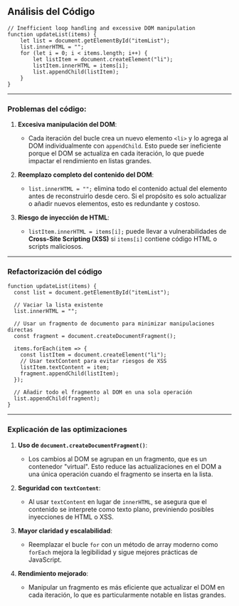 ## Análisis del Código

```
// Inefficient loop handling and excessive DOM manipulation
function updateList(items) {
    let list = document.getElementById("itemList");
    list.innerHTML = "";
    for (let i = 0; i < items.length; i++) {
        let listItem = document.createElement("li");
        listItem.innerHTML = items[i];
        list.appendChild(listItem);
    }
}
```
---
### Problemas del código:
1. **Excesiva manipulación del DOM**:
   - Cada iteración del bucle crea un nuevo elemento `<li>` y lo agrega al DOM individualmente con `appendChild`. Esto puede ser ineficiente porque el DOM se actualiza en cada iteración, lo que puede impactar el rendimiento en listas grandes.

2. **Reemplazo completo del contenido del DOM**:
   - `list.innerHTML = "";` elimina todo el contenido actual del elemento antes de reconstruirlo desde cero. Si el propósito es solo actualizar o añadir nuevos elementos, esto es redundante y costoso.

3. **Riesgo de inyección de HTML**:
   - `listItem.innerHTML = items[i];` puede llevar a vulnerabilidades de **Cross-Site Scripting (XSS)** si `items[i]` contiene código HTML o scripts maliciosos.

---
### Refactorización del código


```
function updateList(items) {
  const list = document.getElementById("itemList");

  // Vaciar la lista existente
  list.innerHTML = "";

  // Usar un fragmento de documento para minimizar manipulaciones directas
  const fragment = document.createDocumentFragment();

  items.forEach(item => {
    const listItem = document.createElement("li");
    // Usar textContent para evitar riesgos de XSS
    listItem.textContent = item;
    fragment.appendChild(listItem);
  });

  // Añadir todo el fragmento al DOM en una sola operación
  list.appendChild(fragment);
}
```
---
### Explicación de las optimizaciones

1. **Uso de `document.createDocumentFragment()`**:
   - Los cambios al DOM se agrupan en un fragmento, que es un contenedor "virtual". Esto reduce las actualizaciones en el DOM a una única operación cuando el fragmento se inserta en la lista.

2. **Seguridad con `textContent`**:
   - Al usar `textContent` en lugar de `innerHTML`, se asegura que el contenido se interprete como texto plano, previniendo posibles inyecciones de HTML o XSS.

3. **Mayor claridad y escalabilidad**:
   - Reemplazar el bucle `for` con un método de array moderno como `forEach` mejora la legibilidad y sigue mejores prácticas de JavaScript.

4. **Rendimiento mejorado**:
   - Manipular un fragmento es más eficiente que actualizar el DOM en cada iteración, lo que es particularmente notable en listas grandes.
